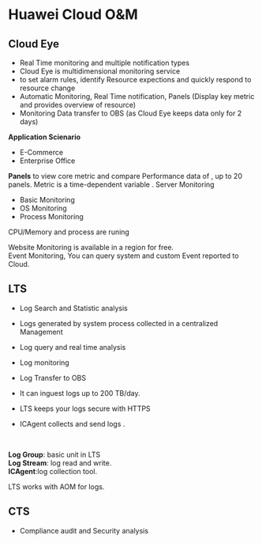 # Huawei Cloud O&M 

## Cloud Eye
- Real Time monitoring and multiple notification types
- Cloud Eye is multidimensional monitoring service 
- to set alarm rules, identify Resource expections and quickly respond to resource change 
- Automatic Monitoring, Real Time notification, Panels (Display key metric and provides overview of resource) 
- Monitoring Data transfer to OBS  (as Cloud Eye keeps data only for 2 days)

**Application Scienario**
- E-Commerce 
- Enterprise Office 

**Panels** to view core metric and compare Performance data of , up to 20 panels. 
Metric is a time-dependent variable .
Server Monitoring
- Basic Monitoring
- OS Monitoring
- Process Monitoring 

CPU/Memory and process are runing <br>

Website Monitoring is available in a region for free. 
<br>
Event Monitoring, You can query system and custom Event reported to Cloud.

## LTS 
- Log Search and Statistic analysis


- Logs generated by system process collected in a centralized Management
- Log query and real time analysis 
- Log monitoring 
- Log Transfer to OBS

- It can inguest logs up to 200 TB/day.
- LTS keeps your logs secure with HTTPS 
- ICAgent collects and send logs .

<br>

**Log Group**: basic unit in LTS <br>
**Log Stream**: log read and write. <br> 
**ICAgent**:log collection tool. <br>

LTS works with AOM for logs. 



## CTS 
- Compliance audit and Security analysis